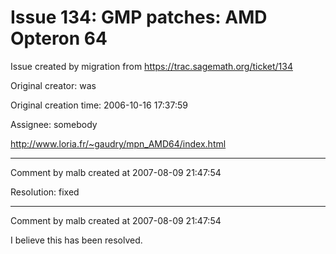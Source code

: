 # Issue 134: GMP patches: AMD Opteron 64

Issue created by migration from https://trac.sagemath.org/ticket/134

Original creator: was

Original creation time: 2006-10-16 17:37:59

Assignee: somebody

http://www.loria.fr/~gaudry/mpn_AMD64/index.html


---

Comment by malb created at 2007-08-09 21:47:54

Resolution: fixed


---

Comment by malb created at 2007-08-09 21:47:54

I believe this has been resolved.
